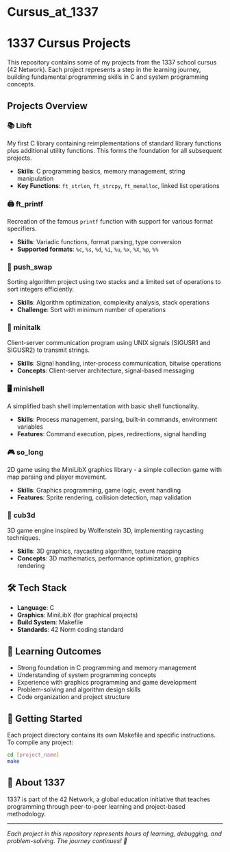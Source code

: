 # Cursus_at_1337

# 1337 Cursus Projects

This repository contains some of my projects from the 1337 school cursus (42 Network). Each project represents a step in the learning journey, building fundamental programming skills in C and system programming concepts.

## Projects Overview

### 📚 **Libft**
My first C library containing reimplementations of standard library functions plus additional utility functions. This forms the foundation for all subsequent projects.
- **Skills**: C programming basics, memory management, string manipulation
- **Key Functions**: `ft_strlen`, `ft_strcpy`, `ft_memalloc`, linked list operations

### 🖨️ **ft_printf** 
Recreation of the famous `printf` function with support for various format specifiers.
- **Skills**: Variadic functions, format parsing, type conversion
- **Supported formats**: `%c`, `%s`, `%d`, `%i`, `%u`, `%x`, `%X`, `%p`, `%%`

### 🔄 **push_swap**
Sorting algorithm project using two stacks and a limited set of operations to sort integers efficiently.
- **Skills**: Algorithm optimization, complexity analysis, stack operations
- **Challenge**: Sort with minimum number of operations

### 💬 **minitalk**
Client-server communication program using UNIX signals (SIGUSR1 and SIGUSR2) to transmit strings.
- **Skills**: Signal handling, inter-process communication, bitwise operations
- **Concepts**: Client-server architecture, signal-based messaging

### 🖥️ **minishell**
A simplified bash shell implementation with basic shell functionality.
- **Skills**: Process management, parsing, built-in commands, environment variables
- **Features**: Command execution, pipes, redirections, signal handling

### 🎮 **so_long**
2D game using the MiniLibX graphics library - a simple collection game with map parsing and player movement.
- **Skills**: Graphics programming, game logic, event handling
- **Features**: Sprite rendering, collision detection, map validation

### 🎯 **cub3d**
3D game engine inspired by Wolfenstein 3D, implementing raycasting techniques.
- **Skills**: 3D graphics, raycasting algorithm, texture mapping
- **Concepts**: 3D mathematics, performance optimization, graphics rendering

## 🛠️ Tech Stack
- **Language**: C
- **Graphics**: MiniLibX (for graphical projects)
- **Build System**: Makefile
- **Standards**: 42 Norm coding standard

## 🎯 Learning Outcomes
- Strong foundation in C programming and memory management
- Understanding of system programming concepts
- Experience with graphics programming and game development
- Problem-solving and algorithm design skills
- Code organization and project structure

## 📖 Getting Started
Each project directory contains its own Makefile and specific instructions. To compile any project:

```bash
cd [project_name]
make
```

## 🏫 About 1337
1337 is part of the 42 Network, a global education initiative that teaches programming through peer-to-peer learning and project-based methodology.

---
*Each project in this repository represents hours of learning, debugging, and problem-solving. The journey continues! 🚀*